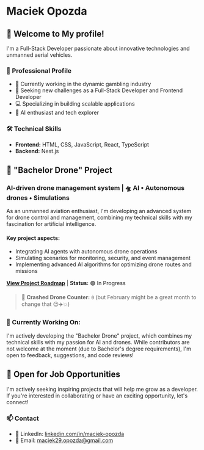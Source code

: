 # Maciek Opozda

## 👋 Welcome to My profile!

I'm a Full-Stack Developer passionate about innovative technologies and unmanned aerial vehicles.

### 💼 Professional Profile

- 🎰 Currently working in the dynamic gambling industry
- 🚀 Seeking new challenges as a Full-Stack Developer and Frontend Developer
- 💻 Specializing in building scalable applications
- 🤖 AI enthusiast and tech explorer

### 🛠️ Technical Skills

- **Frontend:** HTML, CSS, JavaScript, React, TypeScript
- **Backend:** Nest.js

## 🚁 "Bachelor Drone" Project

### AI-driven drone management system | 🛸 AI • Autonomous drones • Simulations

As an unmanned aviation enthusiast, I'm developing an advanced system for drone control and management, combining my technical skills with my fascination for artificial intelligence.

#### Key project aspects:

- Integrating AI agents with autonomous drone operations
- Simulating scenarios for monitoring, security, and event management
- Implementing advanced AI algorithms for optimizing drone routes and missions

**[View Project Roadmap](https://github.com/maciek30-byte/Bachelor-Drone-Project)** | **Status:** 🟢 In Progress

> 🚁 **Crashed Drone Counter:** `0` (but February might be a great month to change that 😉✈️💥)

### 🔬 Currently Working On:

I'm actively developing the "Bachelor Drone" project, which combines my technical skills with my passion for AI and drones. While contributors are not welcome at the moment (due to Bachelor's degree requirements), I'm open to feedback, suggestions, and code reviews!

## 💼 Open for Job Opportunities

I'm actively seeking inspiring projects that will help me grow as a developer. If you're interested in collaborating or have an exciting opportunity, let's connect!

### 📫 Contact

- 💼 LinkedIn: [linkedin.com/in/maciek-opozda](https://www.linkedin.com/in/maciek-opozda/)
- 📧 Email: maciek29.opozda@gmail.com
